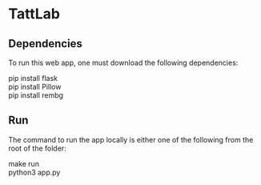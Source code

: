 # TattLab


## Dependencies
To run this web app, one must download the following dependencies:    

pip install flask    
pip install Pillow    
pip install rembg    

## Run
The command to run the app locally is either one of the following from the root of the folder:    

make run    
python3 app.py    